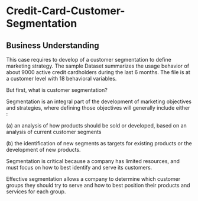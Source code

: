 # Credit-Card-Customer-Segmentation

## Business Understanding

This case requires to develop of a customer segmentation to define marketing strategy. 
The sample Dataset summarizes the usage behavior of about 9000 active credit cardholders during the last 6 months. 
The file is at a customer level with 18 behavioral variables.

But first, what is customer segmentation?

Segmentation is an integral part of the development of marketing objectives and strategies, where defining those objectives will generally include either :

(a) an analysis of how products should be sold or developed, based on an analysis of current customer segments

(b) the identification of new segments as targets for existing products or the development of new products.

Segmentation is critical because a company has limited resources, and must focus on how to best identify and serve its customers.

Effective segmentation allows a company to determine which customer groups they should try to serve and how to best position their products and services for each group.

